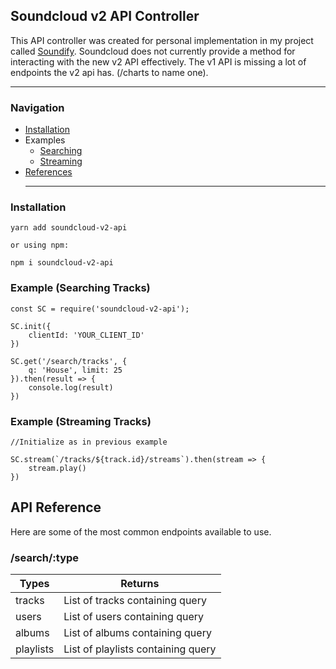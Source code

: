 ## Soundcloud v2 API Controller

This API controller was created for personal implementation in my project called [Soundify](https://github.com/barenddt/soundify). Soundcloud does not currently provide a method for interacting with the new v2 API effectively. The v1 API is missing a lot of endpoints the v2 api has. (/charts to name one).

<hr />

### Navigation

- [Installation](#install)
- Examples
  - [Searching](#search)
  - [Streaming](#stream)
- [References](#reference)
  <hr/>

### <span id="install">Installation</span>

    yarn add soundcloud-v2-api

    or using npm:

    npm i soundcloud-v2-api

### <span id="search">Example (Searching Tracks)</span>

    const SC = require('soundcloud-v2-api');

    SC.init({
    	clientId: 'YOUR_CLIENT_ID'
    })

    SC.get('/search/tracks', {
    	q: 'House', limit: 25
    }).then(result => {
    	console.log(result)
    })

### <span id="stream">Example (Streaming Tracks)</span>

    //Initialize as in previous example

    SC.stream(`/tracks/${track.id}/streams`).then(stream => {
        stream.play()
    })

## API Reference

Here are some of the most common endpoints available to use.

### /search/:type


| Types     | Returns                            |
| --------- | ---------------------------------- |
| tracks    | List of tracks containing query    |
| users     | List of users containing query     |
| albums    | List of albums containing query    |
| playlists | List of playlists containing query |
